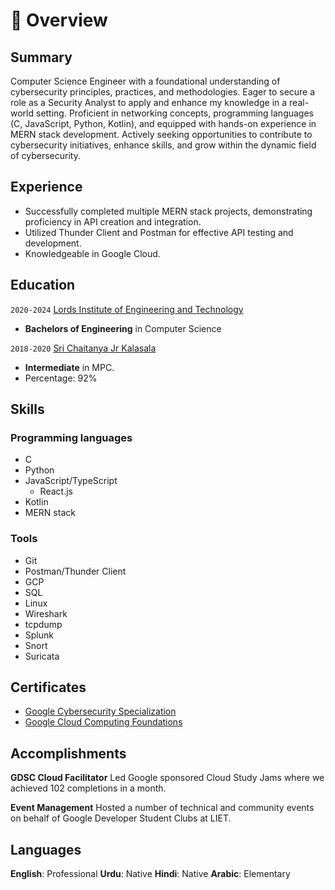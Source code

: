# 📖 Overview

## Summary

Computer Science Engineer with a foundational understanding of cybersecurity principles, practices, and methodologies. Eager to secure a role as a Security Analyst to apply and enhance my knowledge in a real-world setting. Proficient in networking concepts, programming languages (C, JavaScript, Python, Kotlin), and equipped with hands-on experience in MERN stack development. Actively seeking opportunities to contribute to cybersecurity initiatives, enhance skills, and grow within the dynamic field of cybersecurity. 


## Experience

 - Successfully completed multiple MERN stack projects, demonstrating proficiency in API creation and integration.
 - Utilized Thunder Client and Postman for effective API testing and development.
 - Knowledgeable in Google Cloud.


## Education

`2020-2024` [Lords Institute of Engineering and Technology](https://www.lords.ac.in/)
- **Bachelors of Engineering** in Computer Science


`2018-2020` [Sri Chaitanya Jr Kalasala]()
- **Intermediate** in MPC. 
- Percentage: 92%


## Skills

### Programming languages
- C
- Python
- JavaScript/TypeScript
  - React.js
- Kotlin
- MERN stack

### Tools
- Git
- Postman/Thunder Client
- GCP
- SQL
- Linux
- Wireshark
- tcpdump
- Splunk
- Snort
- Suricata

## Certificates
- [Google Cybersecurity Specialization](https://www.coursera.org/account/accomplishments/specialization/Y5M7VBBZ9UKR)
- [Google Cloud Computing Foundations](https://www.cloudskillsboost.google/public_profiles/b013233b-fe18-4403-8541-448c5b696a9c/badges/5538436?utm_medium=social&utm_source=linkedin&utm_campaign=ql-social-share)

## Accomplishments
**GDSC Cloud Facilitator**
Led Google sponsored Cloud Study Jams where we achieved 102
completions in a month.

**Event Management**
Hosted a number of technical and community events on behalf of Google Developer Student Clubs at LIET.


## Languages
**English**: Professional
**Urdu**: Native
**Hindi**: Native
**Arabic**: Elementary